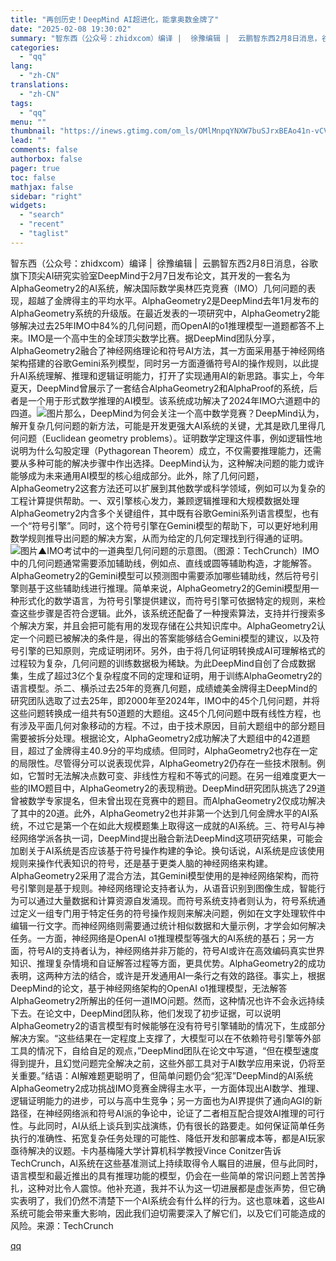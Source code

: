 ```yaml
---
title: "再创历史！DeepMind AI超进化，能拿奥数金牌了"
date: "2025-02-08 19:30:02"
summary: "智东西（公众号：zhidxcom）编译 |  徐豫编辑 |  云鹏智东西2月8日消息，谷歌旗下顶尖A..."
categories:
  - "qq"
lang:
  - "zh-CN"
translations:
  - "zh-CN"
tags:
  - "qq"
menu: ""
thumbnail: "https://inews.gtimg.com/om_ls/OMlMnpqYNXW7buSJrxBEAo41n-vCVRciGJVBSBQt0hSwMAA_640360/0"
lead: ""
comments: false
authorbox: false
pager: true
toc: false
mathjax: false
sidebar: "right"
widgets:
  - "search"
  - "recent"
  - "taglist"
---
```


智东西（公众号：zhidxcom）编译 |  徐豫编辑 |  云鹏智东西2月8日消息，谷歌旗下顶尖AI研究实验室DeepMind于2月7日发布论文，其开发的一套名为AlphaGeometry2的AI系统，解决国际数学奥林匹克竞赛（IMO）几何问题的表现，超越了金牌得主的平均水平。AlphaGeometry2是DeepMind去年1月发布的AlphaGeometry系统的升级版。在最近发表的一项研究中，AlphaGeometry2能够解决过去25年IMO中84%的几何问题，而OpenAI的o1推理模型一道题都答不上来。IMO是一个高中生的全球顶尖数学比赛。据DeepMind团队分享，AlphaGeometry2融合了神经网络理论和符号AI方法，其一方面采用基于神经网络架构搭建的谷歌Gemini系列模型，同时另一方面遵循符号AI的操作规则，以此提升AI系统理解、推理和逻辑证明能力，打开了实现通用AI的新思路。事实上，今年夏天，DeepMind曾展示了一套结合AlphaGeometry2和AlphaProof的系统，后者是一个用于形式数学推理的AI模型。该系统成功解决了2024年IMO六道题中的四道。![图片](https://inews.gtimg.com/om_bt/Ohw_3s7tqZwCGh2Zy8LYsVITJ5168AjuNZVt5ns8xSP-UAA/641)那么，DeepMind为何会关注一个高中数学竞赛？DeepMind认为，解开复杂几何问题的新方法，可能是开发更强大AI系统的关键，尤其是欧几里得几何问题（Euclidean geometry problems）。证明数学定理这件事，例如逻辑性地说明为什么勾股定理（Pythagorean Theorem）成立，不仅需要推理能力，还需要从多种可能的解决步骤中作出选择。DeepMind认为，这种解决问题的能力或许能够成为未来通用AI模型的核心组成部分。此外，除了几何问题，AlphaGeometry2这套方法还可以扩展到其他数学或科学领域，例如可以为复杂的工程计算提供帮助。一、双引擎核心发力，兼顾逻辑推理和大规模数据处理AlphaGeometry2内含多个关键组件，其中既有谷歌Gemini系列语言模型，也有一个“符号引擎”。同时，这个符号引擎在Gemini模型的帮助下，可以更好地利用数学规则推导出问题的解决方案，从而为给定的几何定理找到行得通的证明。![图片](https://inews.gtimg.com/om_bt/OyoUjNljVgHZ6oR3uqNgvIFDkJgIFY9cr7srGRkzCPUaQAA/641)▲IMO考试中的一道典型几何问题的示意图。（图源：TechCrunch）IMO中的几何问题通常需要添加辅助线，例如点、直线或圆等辅助构造，才能解答。AlphaGeometry2的Gemini模型可以预测图中需要添加哪些辅助线，然后符号引擎则基于这些辅助线进行推理。简单来说，AlphaGeometry2的Gemini模型用一种形式化的数学语言，为符号引擎提供建议，而符号引擎可依据特定的规则，来检查这些步骤是否符合逻辑。此外，该系统还配备了一种搜索算法，支持并行搜索多个解决方案，并且会把可能有用的发现存储在公共知识库中。AlphaGeometry2认定一个问题已被解决的条件是，得出的答案能够结合Gemini模型的建议，以及符号引擎的已知原则，完成证明闭环。另外，由于将几何证明转换成AI可理解格式的过程较为复杂，几何问题的训练数据极为稀缺。为此DeepMind自创了合成数据集，生成了超过3亿个复杂程度不同的定理和证明，用于训练AlphaGeometry2的语言模型。杀二、横杀过去25年的竞赛几何题，成绩媲美金牌得主DeepMind的研究团队选取了过去25年，即2000年至2024年，IMO中的45个几何问题，并将这些问题转换成一组共有50道题的大题组。这45个几何问题中既有线性方程，也有涉及平面几何对象移动的方程。不过，由于技术原因，目前大题组中的部分题目需要被拆分处理。根据论文，AlphaGeometry2成功解决了大题组中的42道题目，超过了金牌得主40.9分的平均成绩。但同时，AlphaGeometry2也存在一定的局限性。尽管得分可以说表现优异，AlphaGeometry2仍存在一些技术限制。例如，它暂时无法解决点数可变、非线性方程和不等式的问题。在另一组难度更大一些的IMO题目中，AlphaGeometry2的表现稍逊。DeepMind研究团队挑选了29道曾被数学专家提名，但未曾出现在竞赛中的题目。而AlphaGeometry2仅成功解决了其中的20道。此外，AlphaGeometry2也并非第一个达到几何金牌水平的AI系统，不过它是第一个在如此大规模题集上取得这一成就的AI系统。三、符号AI与神经网络学派各执一词，DeepMind提出融合新法DeepMind这项研究结果，可能会加剧关于AI系统是否应该基于符号操作构建的争论。换句话说，AI系统是应该使用规则来操作代表知识的符号，还是基于更类人脑的神经网络来构建。AlphaGeometry2采用了混合方法，其Gemini模型使用的是神经网络架构，而符号引擎则是基于规则。神经网络理论支持者认为，从语音识别到图像生成，智能行为可以通过大量数据和计算资源自发涌现。而符号系统支持者则认为，符号系统通过定义一组专门用于特定任务的符号操作规则来解决问题，例如在文字处理软件中编辑一行文字。而神经网络则需要通过统计相似数据和大量示例，才学会如何解决任务。一方面，神经网络是OpenAI o1推理模型等强大的AI系统的基石；另一方面，符号AI的支持者认为，神经网络并非万能的，符号AI或许在高效编码真实世界知识、推理复杂情境和自证解答过程等方面，更具优势。AlphaGeometry2的成功表明，这两种方法的结合，或许是开发通用AI一条行之有效的路径。事实上，根据DeepMind的论文，基于神经网络架构的OpenAI o1推理模型，无法解答AlphaGeometry2所解出的任何一道IMO问题。然而，这种情况也许不会永远持续下去。在论文中，DeepMind团队称，他们发现了初步证据，可以说明AlphaGeometry2的语言模型有时候能够在没有符号引擎辅助的情况下，生成部分解决方案。“这些结果在一定程度上支撑了，大模型可以在不依赖符号引擎等外部工具的情况下，自给自足的观点，”DeepMind团队在论文中写道，“但在模型速度得到提升，且幻觉问题完全解决之前，这些外部工具对于AI数学应用来说，仍将至关重要。”结语：AI解难题更聪明了，但简单问题仍会“犯浑”DeepMind的AI系统AlphaGeometry2成功挑战IMO竞赛金牌得主水平，一方面体现出AI数学、推理、逻辑证明能力的进步，可以与高中生竞争；另一方面也为AI界提供了通向AGI的新路径，在神经网络派和符号AI派的争论中，论证了二者相互配合提效AI推理的可行性。与此同时，AI从纸上谈兵到实战演练，仍有很长的路要走。如何保证简单任务执行的准确性、拓宽复杂任务处理的可能性、降低开发和部署成本等，都是AI玩家亟待解决的议题。卡内基梅隆大学计算机科学教授Vince Conitzer告诉TechCrunch，AI系统在这些基准测试上持续取得令人瞩目的进展，但与此同时，语言模型和最近推出的具有推理功能的模型，仍会在一些简单的常识问题上苦苦挣扎，这种对比令人震惊。他补充道，我并不认为这一切进展都是虚张声势，但它确实表明了，我们仍然不清楚下一个AI系统会有什么样的行为。这也意味着，这些AI系统可能会带来重大影响，因此我们迫切需要深入了解它们，以及它们可能造成的风险。来源：TechCrunch

[qq](https://new.qq.com/rain/a/20250208A07NKB00)
